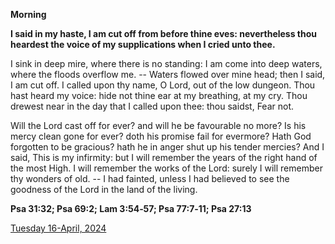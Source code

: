 **Morning**

**I said in my haste, I am cut off from before thine eves: nevertheless thou heardest the voice of my supplications when I cried unto thee.**
 
I sink in deep mire, where there is no standing: I am come into deep waters, where the floods overflow me. -- Waters flowed over mine head; then I said, I am cut off. I called upon thy name, O Lord, out of the low dungeon. Thou hast heard my voice: hide not thine ear at my breathing, at my cry. Thou drewest near in the day that I called upon thee: thou saidst, Fear not.
 
Will the Lord cast off for ever? and will he be favourable no more? Is his mercy clean gone for ever? doth his promise fail for evermore? Hath God forgotten to be gracious? hath he in anger shut up his tender mercies? And I said, This is my infirmity: but I will remember the years of the right hand of the most High. I will remember the works of the Lord: surely I will remember thy wonders of old. -- I had fainted, unless I had believed to see the goodness of the Lord in the land of the living.  

**Psa 31:32; Psa 69:2; Lam 3:54‑57; Psa 77:7‑11; Psa 27:13**

[Tuesday 16-April, 2024](https://t.me/daily_light)
